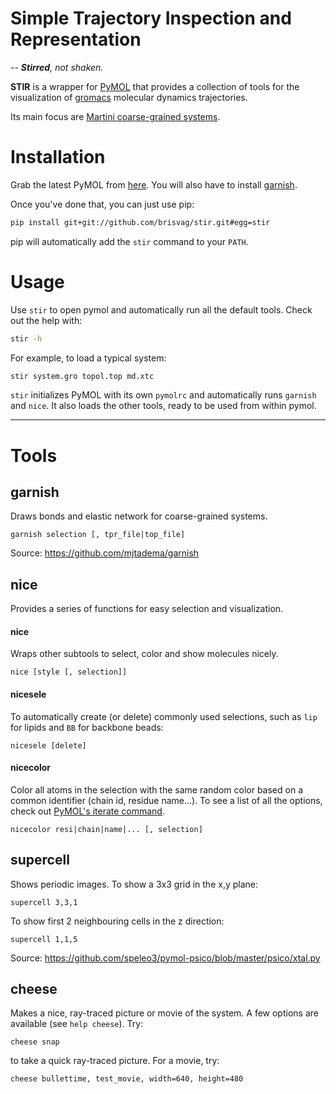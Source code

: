 # Simple Trajectory Inspection and Representation

-- _**Stirred**, not shaken._

**STIR** is a wrapper for [PyMOL](https://github.com/schrodinger/pymol-open-source) that provides a
collection of tools for the visualization of [gromacs](ww.gromacs.org) molecular dynamics trajectories.

Its main focus are [Martini coarse-grained systems](cgmartini.nl).

# Installation

Grab the latest PyMOL from [here](https://github.com/schrodinger/pymol-open-source). You will also
have to install [garnish](https://github.com/mjtadema/garnish).

Once you've done that, you can just use pip:
```bash
pip install git+git://github.com/brisvag/stir.git#egg=stir
```
pip will automatically add the `stir` command to your `PATH`.

# Usage

Use `stir` to open pymol and automatically run all the default tools. Check out the help with:
```bash
stir -h
```

For example, to load a typical system:
```bash
stir system.gro topol.top md.xtc
```
`stir` initializes PyMOL with its own `pymolrc` and automatically runs `garnish` and `nice`.
It also loads the other tools, ready to be used from within pymol. 

---

# Tools

## garnish
Draws bonds and elastic network for coarse-grained systems.
```
garnish selection [, tpr_file|top_file]
```
Source: https://github.com/mjtadema/garnish

## nice
Provides a series of functions for easy selection and visualization.

#### nice
Wraps other subtools to select, color and show molecules nicely.
```
nice [style [, selection]]
```

#### nicesele
To automatically create (or delete) commonly used selections, such as `lip` for lipids and `BB` for backbone beads:
```
nicesele [delete]
```

#### nicecolor 
Color all atoms in the selection with the same random color based on a common identifier (chain id, residue name...).
To see a list of all the options, check out [PyMOL's iterate command](https://pymolwiki.org/index.php/Iterate).
```
nicecolor resi|chain|name|... [, selection]
```

## supercell
Shows periodic images. To show a 3x3 grid in the x,y plane:
```
supercell 3,3,1
```
To show first 2 neighbouring cells in the z direction:
```
supercell 1,1,5
```
Source: https://github.com/speleo3/pymol-psico/blob/master/psico/xtal.py

## cheese
Makes a nice, ray-traced picture or movie of the system. A few options are available (see `help cheese`). Try:
```
cheese snap
```
to take a quick ray-traced picture. For a movie, try:
```
cheese bullettime, test_movie, width=640, height=480
```
